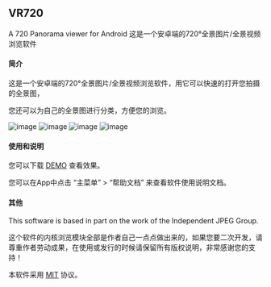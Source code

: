 VR720
---
A 720 Panorama viewer for Android 这是一个安卓端的720°全景图片/全景视频浏览软件

#### 简介

这是一个安卓端的720°全景图片/全景视频浏览软件，用它可以快速的打开您拍摄的全景图，

您还可以为自己的全景图进行分类，方便您的浏览。

![image](https://github.com/imengyu/VR720/raw/master/images/1mi.s.jpg)
![image](https://github.com/imengyu/VR720/raw/master/images/2mi.s.jpg)
![image](https://github.com/imengyu/VR720/raw/master/images/3.mi.s.jpg)
![image](https://github.com/imengyu/VR720/raw/master/images/5.mi.s.jpg)

#### 使用和说明

您可以下载 [DEMO](https://github.com/imengyu/VR720/raw/master/app/release/app-release.apk) 查看效果。

您可以在App中点击 “主菜单” > “帮助文档” 来查看软件使用说明文档。
#### 其他

This software is based in part on the work of the Independent JPEG Group.

这个软件的内核浏览模块全部是作者自己一点点做出来的，如果您要二次开发，请尊重作者劳动成果，在使用或发行的时候请保留所有版权说明，非常感谢您的支持！

本软件采用 [MIT](https://github.com/imengyu/VR720/blob/master/LICENSE) 协议。

